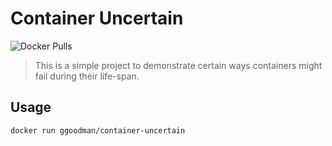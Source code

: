 # Container Uncertain

![Docker Pulls](https://img.shields.io/docker/pulls/ggoodman/container-uncertain.svg)

> This is a simple project to demonstrate certain ways containers might fail during their life-span.

## Usage

```sh
docker run ggoodman/container-uncertain
```